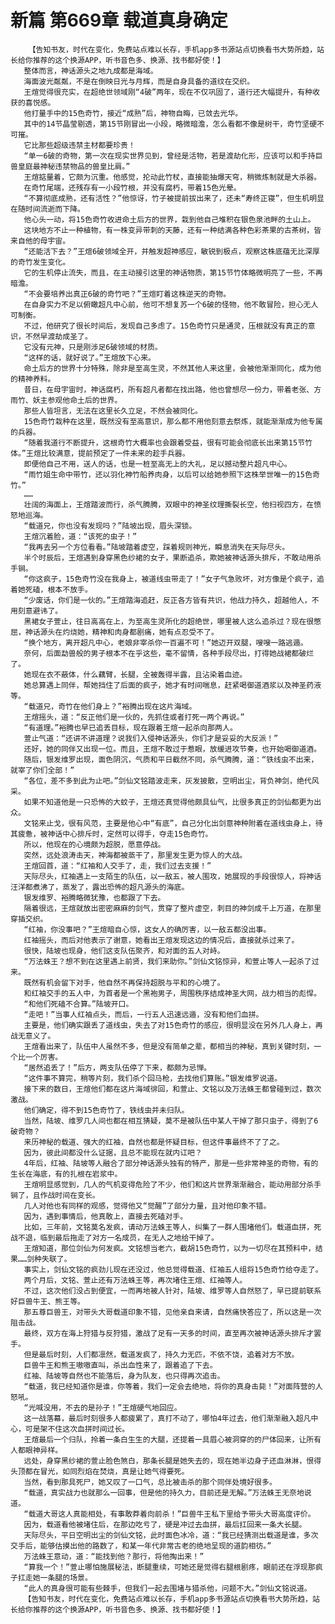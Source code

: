 # 新篇 第669章 载道真身确定
        【告知书友，时代在变化，免费站点难以长存，手机app多书源站点切换看书大势所趋，站长给你推荐的这个换源APP，听书音色多、换源、找书都好使！】
       整体而言，神话源头之地九成都是海域。
       海面波光粼粼，不是在倒映日光与月辉，而是自身具备的道纹在交织。
       王煊觉得很充实，在超绝世领域刚“4破”两年，现在不仅巩固了，道行还大幅提升，有种收获的喜悦感。
       他打量手中的15色奇竹，接近“成熟”后，神物自晦，已敛去光华。
       其中的14节晶莹剔透，第15节刚冒出一小段，略微暗澹，怎么看都不像是树干，奇竹坚硬不可摧。
       它比那些超级违禁主材都要珍贵！
       “单一6破的奇物，第一次在现实世界见到，曾经是活物，若是渡劫化形，应该可以和手持巨兽皇庭最神秘违禁物品的兽皇比肩。”
       王煊掂量着，它颇为沉重。他感觉，抡动此竹杖，直接能抽爆天穹，稍微炼制就是大杀器。
       在奇竹尾端，还残存有一小段竹根，并没有腐朽，带着15色光晕。
       “不算彻底成熟，还有活性？”他惊讶，竹子被提前拔出来了，还未“寿终正寝”，但生机明显在随时间流逝而下降。
       他心头一动，将15色奇竹收进命土后方的世界，栽到他自己堆积在银色泉池畔的土山上。
       这块地方不止一种植物，有一株变异带刺的天藤，还有一种结满各种色彩茶果的古茶树，皆来自他的母宇宙。
       “还能活下去？”王煊6破领域全开，并触发超神感应，敏锐到极点，观察这株底蕴无比深厚的奇竹发生变化。
       它的生机停止流失，而且，在主动接引这里的神话物质，第15节竹体略微明亮了一些，不再暗澹。
       “不会要培养出真正6破的奇竹吧？”王煊盯着这株逆天的奇物。
       在自身实力不足以俯瞰超凡中心前，他可不想复苏一个6破的怪物，他不敢冒险，担心无人可制衡。
       不过，他研究了很长时间后，发现自己多虑了。15色奇竹只是通灵，压根就没有真正的意识，不然早渡劫成圣了。
       它没有元神，只是刚涉足6破领域的材质。
       “这样的话，就好说了。”王煊放下心来。
       命土后方的世界十分特殊，除非是至高生灵，不然其他人来这里，会被他渐渐同化，成为他的精神养料。
       昔日，在母宇宙时，神话腐朽，所有超凡者都在找出路，他也曾想尽一份力，带着老张、方雨竹、妖主参观他命土后的世界。
       那些人皆坦言，无法在这里长久立足，不然会被同化。
       15色奇竹栽种在这里，既然没有至高意识，那么都不用他刻意去祭炼，就能渐渐成为他专属的兵器。
       “随着我道行不断提升，这根奇竹大概率也会跟着受益，很有可能会彻底长出来第15节竹体。”王煊比较满意，提前预定了一件未来的趁手兵器。
       即便他自己不用，送人的话，也是一桩至高无上的大礼，足以撼动整片超凡中心。
       “雨竹姐生命中带竹，还以羽化神竹船养肉身，以后可以给她参照下这株举世唯一的15色奇竹。”
       ……
       壮阔的海面上，王煊踏波而行，杀气腾腾，双眼中的神圣纹理撕裂长空，他扫视四方，在愤怒地巡海。
       “载道兄，你也没有发现吗？”陆坡出现，眉头深锁。
       王煊沉着脸，道：“该死的虫子！”
       “我再去另一个方位看看。”陆坡踏着虚空，踩着规则神光，瞬息消失在天际尽头。
       半个时辰后，王煊遇到身穿黑色纱裙的女子，果断追杀，欺她被神话源头排斥，不敢动用杀手锏。
       “你这疯子，15色奇竹没在我身上，被道线虫带走了！”女子气急败坏，对方像是个疯子，追着她死磕，根本不放手。
       “少废话，你们是一伙的。”王煊踏海追赶，反正各方皆有共识，他战力持久，超越他人，不用刻意避讳了。
       黑裙女子萱止，往日高高在上，为至高生灵所化的超绝世，哪里被人这么追杀过？现在很憋屈，神话源头在灼烧她，精神和肉身都剧痛，她有点忍受不了。
       “换个地方，离开超凡中心，老娘非宰杀你一百遍不可！”她迈开双腿，嗖嗖一路逃遁。
       奈何，后面勐兽般的男子根本不在乎这些，毫不留情，各种手段尽出，打得她战裙都破烂了。
       她现在衣不蔽体，什么藕臂，长腿，全被轰得半露，且沾染着血迹。
       她总算遇上同伴，帮她挡住了后面的疯子，她才有时间喘息，赶紧喝御道酒浆以及神圣药液等。
       “载道兄，奇竹在他们身上？”裕腾出现在这片海域。
       王煊摇头，道：“反正他们是一伙的，先抓住或者打死一两个再说。”
       “有道理。”裕腾也早已追丢目标，现在跟着王煊一起杀向那两人。
       萱止气道：“还讲不讲道理？说我们入侵神话源头，你们才是妥妥的大反派！”
       还好，她的同伴又出现一位。而且，王煊不敢过于惹眼，放缓进攻节奏，也开始喝御道酒。
       随后，银发维罗出现，面色阴沉，气质和平日截然不同，杀气腾腾，道：“铁线虫不出来，就宰了你们全部！”
       “各位，差不多到此为止吧。”剑仙文铭踏波走来，灰发披散，空明出尘，背负神剑，绝代风采。
       如果不知道他是一只恐怖的大蚊子，王煊还真觉得他颇具仙气，比很多真正的剑仙都更为出众。
       文铭来止戈，很有风范，主要是他心中“有底”，自己分化出剑意神种附着在道线虫身上，待其疲惫，被神话中心排斥时，定然可以得手，夺走15色奇竹。
       所以，他现在的心境颇为超脱，愿意停战。
       突然，远处浪涛击天，神海都被蒸干了，那里发生更为惊人的大战。
       王煊回首，道：“红袖和人交手了，走，我们过去支援！”
       天际尽头，红袖遇上一支陌生的队伍，以一敌五，被人围攻，她展现的手段很惊人，将神话汪洋都煮沸了，蒸发了，露出恐怖的超凡源头的海底。
       银发维罗、裕腾略微犹豫，也都跟了下去。
       隔着很远，王煊就放出密密麻麻的剑气，贯穿了整片虚空，刺目的神剑成千上万道，在那里穿插交织。
       “红袖，你没事吧？”王煊暗自心惊，这女人的确厉害，以一敌五都没出事。
       红袖摇头，而后对他表示了谢意，她看出王煊发现这边的情况后，直接就杀过来了。
       很快，陆坡也现身，他们这支队伍聚齐，和对面的五人对峙。
       “万法蛛王？想不到在这里遇上前贤，我们来助你。”剑仙文铭惊异，和萱止等人一起杀了过来。
       既然有机会留下对手，他自然不再保持超脱与平和的心境了。
       和红袖交手的五人中，为首者是一个黑袍男子，周围秩序结成神圣大网，战力相当的彪悍。
       “和他们死磕不合算。”陆坡开口。
       “走吧！”当事人红袖点头，而后，一行五人迅速远遁，没有和他们血拼。
       主要是，他们确实跟丢了道线虫，失去了对15色奇竹的感应，很明显没在另外几人身上，再战无意义了。
       王煊看出来了，队伍中人虽然不多，但是没有简单之辈，都相当的神秘，真到关键时刻，一个比一个厉害。
       “居然追丢了！”后方，两支队伍停了下来，都颇为忌惮。
       “这件事不算完，稍等片刻，我们杀个回马枪，去找他们算账。”银发维罗说道。
       接下来的数日，王煊他们都在这片海域徘回，和萱止、文铭以及万法蛛王都曾碰到过，数次激战。
       他们确定，得不到15色奇竹了，铁线虫并未归队。
       当然，陆坡、维罗几人间也都在相互猜疑，莫不是被队伍中某人干掉了那只虫子，得到了6破奇物？
       来历神秘的载道、强大的红袖，自然也都是怀疑目标，但这件事最终不了了之。
       因为，彼此间都没什么证据，且总不能现在就内讧吧？
       4年后，红袖、陆坡等人融合了部分神话源头独有的特产，那是一些非常神圣的奇物，有的生长在海底，有的扎根在岩浆中。
       王煊明显感觉到，几人的气机变得危险了不少，他们和这片世界渐渐融合，能动用部分杀手锏了，且作战时间在变长。
       几人对他也有同样的观感，觉得他又“觉醒”了部分力量，且对他印象不错。
       因为，遇到事情后，他真敢上，直接去死磕对手。
       比如，三年前，文铭莫名发疯，请动万法蛛王等人，纠集了一群人围堵他们。载道血拼，死战不退，临到最后拖走了对方一名成员，在无人之地给干掉了。
       王煊知道，那位剑仙为何发疯。文铭想当老六，截胡15色奇竹，以为一切尽在其预料中，结果……剑种失联了。
       事实上，剑仙文铭的疯劲儿现在还没过，他总觉得载道、红袖五人组将15色奇竹给夺走了。
       两个月后，文铭、萱止还有万法蛛王等，再次堵住王煊、红袖等人。
       不过，这次他们没占到便宜，一而再地被人针对，陆坡、维罗等人自然怒了，早已提前联系好巨兽牛王、熊王等。
       那五尊巨兽王，对带头大哥载道印象不错，见他亲自来请，自然痛快答应了，所以这是一次阻击战。
       最终，双方在海上狩猎与反狩猎，激战了足有一天多的时间，直至再次被神话源头排斥才罢手。
       但是最后时刻，人们都凛然，载道发疯了，持久力无匹，不依不饶，追着对方不放。
       巨兽牛王和熊王嗷嗷直叫，杀出血性来了，跟着追了下去。
       红袖、陆坡等自然也不能落后，身为队友，也只得再次追击。
       “载道，我已经知道你是谁，你等着，我们一定会去绝地，将你的真身击毙！”对面阵营的人怒吼。
       “光喊没用，不去的是孙子！”王煊硬气地回应。
       这一战落幕，最后时刻很多人都疲累了，真打不动了，哪怕4年过去，他们渐渐融入超凡中心，可是架不住这次血拼时间过长。
       王煊最后一个归队，拎着一条白生生的大腿，还提着一具眉心被洞穿的的尸体回来，让所有人都眼神异样。
       远处，身穿黑纱裙的萱止脸色煞白，那条长腿是她失去的，现在她半边身子还血淋淋，恨得头顶都在冒光，如同烈焰在焚烧，真是让她气得要死。
       当然，看到那具死尸，她又叹了一口气，总比被击杀的那个同伴处境好很多。
       “载道，真实战力也就那么一回事，但是他的持久力，目前还是无解。”万法蛛王无奈地说道。
       “载道大哥这人真能相处，有事敢莽着向前杀！”巨兽牛王私下里给予带头大哥高度评价。
       因为，载道看他被堵住后，在那边吃亏了，硬是冲过去血拼，最后扛回来一条大长腿。
       天际尽头，平日空明出尘的剑仙文铭，此时面色冰冷，道：“我已经猜测出载道是谁，多次交手后，能够估摸出他的路数了，和某一年代非常古老的绝地呈现的道韵相彷。”
       万法蛛王意动，道：“能找到他？那行，将他掏出来！”
       “算我一个！”萱止哪怕施展秘法，断腿重续，可她还是觉得右腿根剧疼，眼前还在浮现那疯子扛走她一条腿的场景。
       “此人的真身很可能有些棘手，但我们一起去围堵与猎杀他，问题不大。”剑仙文铭说道。
       【告知书友，时代在变化，免费站点难以长存，手机app多书源站点切换看书大势所趋，站长给你推荐的这个换源APP，听书音色多、换源、找书都好使！】